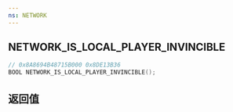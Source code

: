 ```yaml
---
ns: NETWORK
---
```

## NETWORK_IS_LOCAL_PLAYER_INVINCIBLE

```c
// 0x8A8694B48715B000 0x8DE13B36
BOOL NETWORK_IS_LOCAL_PLAYER_INVINCIBLE();
```


## 返回值
